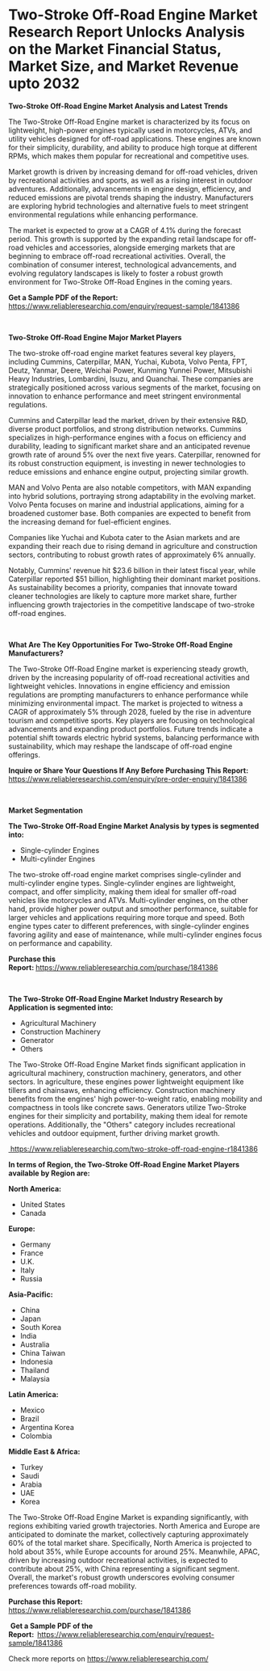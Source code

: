 <p><h1>Two-Stroke Off-Road Engine Market Research Report Unlocks Analysis on the Market Financial Status, Market Size, and Market Revenue upto 2032</h1></p><p><strong>Two-Stroke Off-Road Engine Market Analysis and Latest Trends</strong></p>
<p><p>The Two-Stroke Off-Road Engine market is characterized by its focus on lightweight, high-power engines typically used in motorcycles, ATVs, and utility vehicles designed for off-road applications. These engines are known for their simplicity, durability, and ability to produce high torque at different RPMs, which makes them popular for recreational and competitive uses. </p><p>Market growth is driven by increasing demand for off-road vehicles, driven by recreational activities and sports, as well as a rising interest in outdoor adventures. Additionally, advancements in engine design, efficiency, and reduced emissions are pivotal trends shaping the industry. Manufacturers are exploring hybrid technologies and alternative fuels to meet stringent environmental regulations while enhancing performance.</p><p>The market is expected to grow at a CAGR of 4.1% during the forecast period. This growth is supported by the expanding retail landscape for off-road vehicles and accessories, alongside emerging markets that are beginning to embrace off-road recreational activities. Overall, the combination of consumer interest, technological advancements, and evolving regulatory landscapes is likely to foster a robust growth environment for Two-Stroke Off-Road Engines in the coming years.</p></p>
<p><strong>Get a Sample PDF of the Report:&nbsp;</strong> <a href="https://www.reliableresearchiq.com/enquiry/request-sample/1841386?utm_campaign=2463&utm_medium=2&utm_source=Github&utm_content=ia&utm_term=12042025&utm_id=two-stroke-off-road-engine">https://www.reliableresearchiq.com/enquiry/request-sample/1841386</a></p>
<p>&nbsp;</p>
<p><strong>Two-Stroke Off-Road Engine Major Market Players</strong></p>
<p><p>The two-stroke off-road engine market features several key players, including Cummins, Caterpillar, MAN, Yuchai, Kubota, Volvo Penta, FPT, Deutz, Yanmar, Deere, Weichai Power, Kunming Yunnei Power, Mitsubishi Heavy Industries, Lombardini, Isuzu, and Quanchai. These companies are strategically positioned across various segments of the market, focusing on innovation to enhance performance and meet stringent environmental regulations. </p><p>Cummins and Caterpillar lead the market, driven by their extensive R&D, diverse product portfolios, and strong distribution networks. Cummins specializes in high-performance engines with a focus on efficiency and durability, leading to significant market share and an anticipated revenue growth rate of around 5% over the next five years. Caterpillar, renowned for its robust construction equipment, is investing in newer technologies to reduce emissions and enhance engine output, projecting similar growth.</p><p>MAN and Volvo Penta are also notable competitors, with MAN expanding into hybrid solutions, portraying strong adaptability in the evolving market. Volvo Penta focuses on marine and industrial applications, aiming for a broadened customer base. Both companies are expected to benefit from the increasing demand for fuel-efficient engines.</p><p>Companies like Yuchai and Kubota cater to the Asian markets and are expanding their reach due to rising demand in agriculture and construction sectors, contributing to robust growth rates of approximately 6% annually.</p><p>Notably, Cummins' revenue hit $23.6 billion in their latest fiscal year, while Caterpillar reported $51 billion, highlighting their dominant market positions. As sustainability becomes a priority, companies that innovate toward cleaner technologies are likely to capture more market share, further influencing growth trajectories in the competitive landscape of two-stroke off-road engines.</p></p>
<p>&nbsp;</p>
<p><strong>What Are The Key Opportunities For Two-Stroke Off-Road Engine Manufacturers?</strong></p>
<p><p>The Two-Stroke Off-Road Engine market is experiencing steady growth, driven by the increasing popularity of off-road recreational activities and lightweight vehicles. Innovations in engine efficiency and emission regulations are prompting manufacturers to enhance performance while minimizing environmental impact. The market is projected to witness a CAGR of approximately 5% through 2028, fueled by the rise in adventure tourism and competitive sports. Key players are focusing on technological advancements and expanding product portfolios. Future trends indicate a potential shift towards electric hybrid systems, balancing performance with sustainability, which may reshape the landscape of off-road engine offerings.</p></p>
<p><strong>Inquire or Share Your Questions If Any Before Purchasing This Report:</strong> <a href="https://www.reliableresearchiq.com/enquiry/pre-order-enquiry/1841386?utm_campaign=2463&utm_medium=2&utm_source=Github&utm_content=ia&utm_term=12042025&utm_id=two-stroke-off-road-engine">https://www.reliableresearchiq.com/enquiry/pre-order-enquiry/1841386</a></p>
<p>&nbsp;</p>
<p><strong>Market Segmentation</strong></p>
<p><strong>The Two-Stroke Off-Road Engine Market Analysis by types is segmented into:</strong></p>
<p><ul><li>Single-cylinder Engines</li><li>Multi-cylinder Engines</li></ul></p>
<p><p>The two-stroke off-road engine market comprises single-cylinder and multi-cylinder engine types. Single-cylinder engines are lightweight, compact, and offer simplicity, making them ideal for smaller off-road vehicles like motorcycles and ATVs. Multi-cylinder engines, on the other hand, provide higher power output and smoother performance, suitable for larger vehicles and applications requiring more torque and speed. Both engine types cater to different preferences, with single-cylinder engines favoring agility and ease of maintenance, while multi-cylinder engines focus on performance and capability.</p></p>
<p><strong>Purchase this Report:&nbsp;</strong><a href="https://www.reliableresearchiq.com/purchase/1841386?utm_campaign=2463&utm_medium=2&utm_source=Github&utm_content=ia&utm_term=12042025&utm_id=two-stroke-off-road-engine">https://www.reliableresearchiq.com/purchase/1841386</a></p>
<p>&nbsp;</p>
<p><strong>The Two-Stroke Off-Road Engine Market Industry Research by Application is segmented into:</strong></p>
<p><ul><li>Agricultural Machinery</li><li>Construction Machinery</li><li>Generator</li><li>Others</li></ul></p>
<p><p>The Two-Stroke Off-Road Engine Market finds significant application in agricultural machinery, construction machinery, generators, and other sectors. In agriculture, these engines power lightweight equipment like tillers and chainsaws, enhancing efficiency. Construction machinery benefits from the engines' high power-to-weight ratio, enabling mobility and compactness in tools like concrete saws. Generators utilize Two-Stroke engines for their simplicity and portability, making them ideal for remote operations. Additionally, the "Others" category includes recreational vehicles and outdoor equipment, further driving market growth.</p></p>
<p><a href="https://www.reliableresearchiq.com/two-stroke-off-road-engine-r1841386?utm_campaign=2463&utm_medium=2&utm_source=Github&utm_content=ia&utm_term=12042025&utm_id=two-stroke-off-road-engine">&nbsp;https://www.reliableresearchiq.com/two-stroke-off-road-engine-r1841386</a></p>
<p><strong>In terms of Region, the Two-Stroke Off-Road Engine Market Players available by Region are:</strong></p>
<p>
    <p> <strong> North America: </strong>
        <ul>
            <li>United States</li>
            <li>Canada</li>
        </ul>
        </p> 
    <p> <strong> Europe: </strong>
        <ul>
            <li>Germany</li>
            <li>France</li>
            <li>U.K.</li>
            <li>Italy</li>
            <li>Russia</li>
        </ul>
        </p> 
    <p> <strong> Asia-Pacific: </strong>
        <ul>
            <li>China</li>
            <li>Japan</li>
            <li>South Korea</li>
            <li>India</li>
            <li>Australia</li>
            <li>China Taiwan</li>
            <li>Indonesia</li>
            <li>Thailand</li>
            <li>Malaysia</li>
        </ul>
        </p> 
    <p> <strong> Latin America: </strong>
        <ul>
            <li>Mexico</li>
            <li>Brazil</li>
            <li>Argentina Korea</li>
            <li>Colombia</li>
        </ul>
        </p> 
    <p> <strong> Middle East & Africa: </strong>
        <ul>
            <li>Turkey</li>
            <li>Saudi</li>
            <li>Arabia</li>
            <li>UAE</li>
            <li>Korea</li>
        </ul>
    </p>
    </p>
<p><p>The Two-Stroke Off-Road Engine Market is expanding significantly, with regions exhibiting varied growth trajectories. North America and Europe are anticipated to dominate the market, collectively capturing approximately 60% of the total market share. Specifically, North America is projected to hold about 35%, while Europe accounts for around 25%. Meanwhile, APAC, driven by increasing outdoor recreational activities, is expected to contribute about 25%, with China representing a significant segment. Overall, the market's robust growth underscores evolving consumer preferences towards off-road mobility.</p></p>
<p><strong>Purchase this Report: </strong><a href="https://www.reliableresearchiq.com/purchase/1841386?utm_campaign=2463&utm_medium=2&utm_source=Github&utm_content=ia&utm_term=12042025&utm_id=two-stroke-off-road-engine">https://www.reliableresearchiq.com/purchase/1841386</a></p>
<p>&nbsp;<strong>Get a Sample PDF of the Report:&nbsp;&nbsp;</strong><a href="https://www.reliableresearchiq.com/enquiry/request-sample/1841386?utm_campaign=2463&utm_medium=2&utm_source=Github&utm_content=ia&utm_term=12042025&utm_id=two-stroke-off-road-engine">https://www.reliableresearchiq.com/enquiry/request-sample/1841386</a></p>
<p><strong></strong></p>
<p>Check more reports on <a href="https://www.reliableresearchiq.com/?utm_campaign=2463&utm_medium=2&utm_source=Github&utm_content=ia&utm_term=12042025&utm_id=two-stroke-off-road-engine">https://www.reliableresearchiq.com/</a></p>